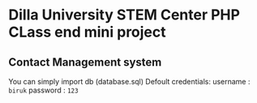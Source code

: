 # Dilla University STEM Center PHP CLass end mini project
## Contact Management system

You can simply import db (database.sql) 
Defoult credentials: username : `biruk`
										 password : `123`
